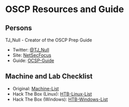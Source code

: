 # OSCP Resources and Guide
## Persons
TJ_Null - Creator of the OSCP Prep Guide
- Twitter: [@TJ_Null]
- Site: [NetSecFocus]
- Guide: [OCSP-Guide]

## Machine and Lab Checklist
- Original: [Machine-List]
- Hack The Box (Linux): [HTB-Linux-List]
- Hack The Box (Windows): [HTB-Windows-List]


[@TJ_Null]: <https://twitter.com/TJ_Null>
[NetSecFocus]: <https://www.netsecfocus.com/>
[OCSP-Guide]: <https://www.netsecfocus.com/oscp/2021/05/06/The_Journey_to_Try_Harder-_TJnull-s_Preparation_Guide_for_PEN-200_PWK_OSCP_2.0.html>
[Machine-List]: <https://docs.google.com/spreadsheets/u/1/d/1dwSMIAPIam0PuRBkCiDI88pU3yzrqqHkDtBngUHNCw8/htmlview#>
[HTB-Linux-List]: <https://github.com/k3rt4s/RedTeaming/blob/main/OSCP/HTB-Linux-List.txt>
[HTB-Windows-List]: <https://github.com/k3rt4s/RedTeaming/blob/main/OSCP/HTB-Windows-List.txt>
